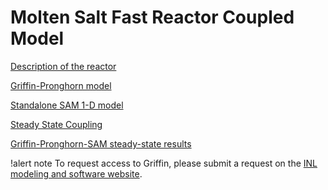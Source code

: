 # Molten Salt Fast Reactor Coupled Model

[Description of the reactor](msfr/reactor_description.md)

[Griffin-Pronghorn model](msfr/griffin_pgh_model.md)

[Standalone SAM 1-D model](msfr/plant/SAM_model.md)

[Steady State Coupling](msfr/plant/steady_state_coupling.md)

[Griffin-Pronghorn-SAM steady-state results](msfr/plant/griffin_pgh_SAM_steady_results.md)



!alert note
To request access to Griffin, please submit a request on the
[INL modeling and software website](https://modsimcode.inl.gov/SitePages/Home.aspx).
